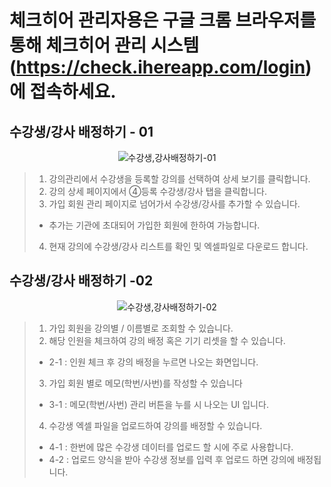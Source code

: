 # 체크히어 관리자용은 구글 크롬 브라우저를 통해 체크히어 관리 시스템 (https://check.ihereapp.com/login) 에 접속하세요.
## 수강생/강사 배정하기 - 01

<p align = "center">
<img alt="수강생,강사배정하기-01" src="https://github.com/user-attachments/assets/ee1540bb-aaa1-4068-84c7-611355e7e732">
<p/>

>1. 강의관리에서 수강생을 등록할 강의를 선택하여 상세 보기를 클릭합니다.
>2. 강의 상세 페이지에서 ④등록 수강생/강사 탭을 클릭합니다.
>3. 가입 회원 관리 페이지로 넘어가서 수강생/강사를 추가할 수 있습니다.
> * 추가는 기관에 초대되어 가입한 회원에 한하여 가능합니다. 
>4. 현재 강의에 수강생/강사 리스트를 확인 및 엑셀파일로 다운로드 합니다.

## 수강생/강사 배정하기 -02

<p align = "center">
<img alt="수강생,강사배정하기-02" src="https://github.com/user-attachments/assets/a63a63aa-7b01-4d8b-ad09-55b621514732">
<p/>
  
>1. 가입 회원을 강의별 / 이름별로 조회할 수 있습니다.
>2. 해당 인원을 체크하여 강의 배정 혹은 기기 리셋을 할 수 있습니다.
> * 2-1 : 인원 체크 후 강의 배정을 누르면 나오는 화면입니다.
>3. 가입 회원 별로 메모(학번/사번)를 작성할 수 있습니다
> * 3-1 : 메모(학번/사번) 관리 버튼을 누를 시 나오는 UI 입니다.
>4. 수강생 엑셀 파일을 업로드하여 강의를 배정할 수 있습니다.
> * 4-1 : 한번에 많은 수강생 데이터를 업로드 할 시에 주로 사용합니다.
> * 4-2 : 업로드 양식을 받아 수강생 정보를 입력 후 업로드 하면 강의에 배정됩니다. 
